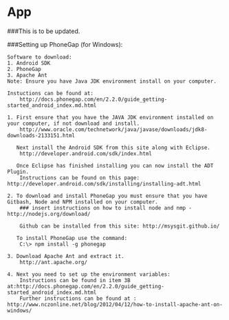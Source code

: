 App
===============

###This is to be updated.

###Setting up PhoneGap (for Windows):

	Software to download:
	1. Android SDK
	2. PhoneGap
	3. Apache Ant
	Note: Ensure you have Java JDK environment install on your computer.

	Instuctions can be found at:
		http://docs.phonegap.com/en/2.2.0/guide_getting-started_android_index.md.html

	1. First ensure that you have the JAVA JDK environment installed on your computer, if not download and install.
	   	http://www.oracle.com/technetwork/java/javase/downloads/jdk8-downloads-2133151.html

	   Next install the Android SDK from this site along with Eclipse.
		http://developer.android.com/sdk/index.html

	   Once Eclipse has finished installing you can now install the ADT Plugin.
		Instructions can be found on this page: http://developer.android.com/sdk/installing/installing-adt.html

	2. To download and install PhoneGap you must ensure that you have Gitbash, Node and NPM installed on your computer. 
		### insert instructions on how to install node and nmp - http://nodejs.org/download/

	   	Github can be installed from this site: http://msysgit.github.io/

	   To install PhoneGap use the command:
	   	C:\> npm install -g phonegap

	3. Download Apache Ant and extract it. 
		http://ant.apache.org/

	4. Next you need to set up the environment variables:
		Instructions can be found in item 3B at:http://docs.phonegap.com/en/2.2.0/guide_getting-started_android_index.md.html
		Further instructions can be found at : http://www.nczonline.net/blog/2012/04/12/how-to-install-apache-ant-on-windows/
